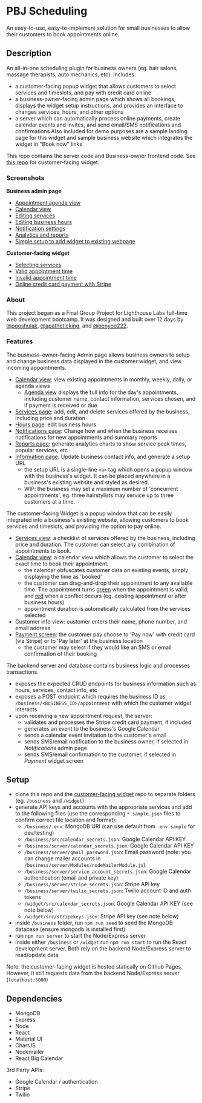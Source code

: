 # PBJ Scheduling
An easy-to-use, easy-to-implement solution for small businesses to allow their customers to book appointments online.

## Description
An all-in-one scheduling plugin for business owners (eg. hair salons, massage therapists, auto mechanics, etc). Includes:
- a customer-facing popup widget that allows customers to select services and timeslots, and pay with credit card online
- a business-owner-facing admin page which shows all bookings, displays the widget setup instructions, and provides an interface to changes services, hours, and other options
- a server which can automatically process online payments, create calendar events and invites, and send email/SMS notifications and confirmations
Also included for demo purposes are a sample landing page for this widget and sample business website which integrates the widget in "Book now" links

This repo contains the server code and Business-owner frontend code. See [this repo](https://github.com/pgoshulak/pbj-scheduler-widget) for customer-facing widget.

### Screenshots
**Business admin page**
- [Appointment agenda view](./docs/admin-1-agenda.png)
- [Calendar view](./docs/admin-2-weekly.png)
- [Editing services](./docs/admin-3-services.png)
- [Editing business hours](./docs/admin-4-hours.png)
- [Notification settings](./docs/admin-5-notifications.png)
- [Analytics and reports](./docs/admin-6-reports.png)
- [Simple setup to add widget to existing webpage](./docs/admin-7-setup.png)

**Customer-facing widget**
- [Selecting services](./docs/widget-1-services.png)
- [Valid appointment time](./docs/widget-2-calendar-ok.png)
- [Invalid appointment time](./docs/widget-3-calendar-no.png)
- [Online credit card payment with Stripe](./docs/widget-4-stripe.png)

### About
This project began as a Final Group Project for Lighthouse Labs full-time web development bootcamp. It was designed and built over 12 days by [@pgoshulak](https://github.com/pgoshulak), [@apatheticking](https://github.com/apatheticking), and [@benyoo222](https://github.com/benyoo5222).

### Features
The business-owner-facing Admin page allows business owners to setup and change business data displayed in the customer widget, and view incoming appointments.
- [Calendar view](./docs/admin-2-weekly.png): view existing appointments in monthly, weekly, daily, or agenda views
  - [Agenda view](./docs/admin-1-agenda.png) displays the full info for the day's appointments, including customer name, contact information, services chosen, and if payment is received or due
- [Services page](./docs/admin-3-services.png): add, edit, and delete services offered by the business, including price and duration
- [Hours page](./docs/admin-4-hours.png): edit business hours
- [Notifications page](./docs/admin-5-notifications.png): Change how and when the business receives notifications for new appointments and summary reports
- [Reports page](./docs/admin-6-reports.png): generate analytics charts to show service peak times, popular services, etc
- [Information page](./docs/admin-7-setup.png): Update business contact info, and generate a setup URL
  - the setup URL is a single-line `<a>` tag which opens a popup window with the business's widget. It can be placed anywhere in a business's existing website and styled as desired.
  - WIP: the business may set a maximum number of 'concurrent appointments', eg. three hairstylists may service up to three customers at a time.

The customer-facing Widget is a popup window that can be easily integrated into a business's existing website, allowing customers to book services and timeslots, and providing the option to pay online.
- [Services view](./docs/widget-1-services.png): a checklist of services offered by the business, including price and duration. The customer can select any combination of appointments to book.
- [Calendar view](./docs/widget-2-calendar-ok.png): a calendar view which allows the customer to select the exact time to book their appointment.
  - the calendar obfuscates customer data on existing events, simply displaying the time as 'booked'
  - the customer can drag-and-drop their appointment to any available time. The appointment turns [green](./docs/widget-2-calendar-ok.png) when the appointment is valid, and [red](./docs/widget-3-calendar-no.png) when a conflict occurs (eg. existing appointment or after business hours)
  - appointment duration is automatically calculated from the services selected
- Customer info view: customer enters their name, phone number, and email address
- [Payment screen](./docs/widget-4-stripe.png): the customer pay choose to 'Pay now' with credit card (via Stripe) or to 'Pay later' at the business location
  - the customer may select if they would like an SMS or email confirmation of their booking

The backend server and database contains business logic and processes transactions.
- exposes the expected CRUD endpoints for business information such as hours, services, contact info, etc
- exposes a POST endpoint which requires the business ID as `/business/<BUSINESS_ID>/appointment` with which the customer widget interacts
- upon receiving a new appointment request, the server:
  - validates and processes the Stripe credit card payment, if included
  - generates an event to the business's Google Calendar
  - sends a calendar event invitation to the customer's email
  - sends SMS/email notification to the business owner, if selected in *Notifications* admin page
  - sends SMS/email confirmation to the customer, if selected in *Payment* widget screen

## Setup
- clone this repo and the [customer-facing widget](https://github.com/pgoshulak/pbj-scheduler-widget) repo to separate folders (eg. `/business` and `/widget`)
- generate API keys and accounts with the appropriate services and add to the following files (use the corresponding `*.sample.json` files to confirm correct file location and format):
  - `/business/.env`: MongoDB URI (can use default from `.env.sample` for dev/testing)
  - `/business/src/calendar_secrets.json`: Google Calendar API KEY
  - `/business/server/calendar_secrets.json`: Google Calendar API KEY
  - `/business/server/gmail_password.json`: Email password (note: you can change mailer accounts in `/business/server/Modules/nodeMailerModule.js`)
  - `/business/server/service_account_secrets.json`: Google Calendar authentication (email and private key)
  - `/business/server/stripe_secrets.json`: Stripe API key
  - `/business/server/twilio_secrets.json`: Twilio account ID and auth tokens
  - `/widget/src/calendar_secrets.json`: Google Calendar API KEY (see note below)
  - `/widget/src/stripekeys.json`: Stripe API key (see note below)
- inside `/business` folder, run `npm run seed` to seed the MongoDB database (ensure mongodb is installed first)
- run `npm run server` to start the Node/Express server 
- inside either `/business` or `/widget` run `npm run start` to run the React development server. Both rely on the backend Node/Express server to read/update data

Note: the customer-facing widget is hosted statically on Github Pages. However, it still requests data from the backend Node/Express server (`localhost:5000`)

## Dependencies
- MongoDB
- Express
- Node
- React
- Material UI
- ChartJS
- Nodemailer
- React Big Calendar

3rd Party APIs:
- Google Calendar / authentication
- Stripe
- Twilio